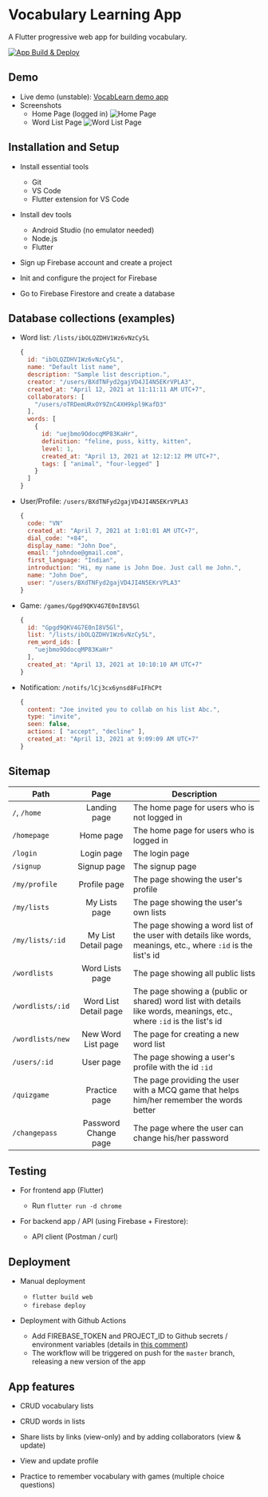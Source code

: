 # Vocabulary Learning App

A Flutter progressive web app for building vocabulary.

[![App Build & Deploy](https://github.com/HienM7/vocabulary-learning-app/actions/workflows/firebase_deploy.yml/badge.svg?branch=master)](https://github.com/HienM7/vocabulary-learning-app/actions/workflows/firebase_deploy.yml)

## Demo

* Live demo (unstable): [VocabLearn demo app](https://vocab-learning-k.web.app/#/)
* Screenshots
  * Home Page (logged in)
  ![Home Page](https://trello-attachments.s3.amazonaws.com/6046fcc9a542f0318e02d253/6048d5ea093af035d4047374/9c5590b278a897f897edb9183e876eea/homepage.png)
  * Word List Page
  ![Word List Page](https://trello-attachments.s3.amazonaws.com/6046fcc9a542f0318e02d253/6048d5ea093af035d4047374/044923d324a5c02db7d79b66289bc4e3/listview.png)

## Installation and Setup

* Install essential tools
    * Git
    * VS Code
    * Flutter extension for VS Code

* Install dev tools
    * Android Studio (no emulator needed)
    * Node.js
    * Flutter

* Sign up Firebase account and create a project

* Init and configure the project for Firebase

* Go to Firebase Firestore and create a database

## Database collections (examples)

* Word list: `/lists/ibOLQZDHV1Wz6vNzCy5L`
  ```javascript
  {
    id: "ibOLQZDHV1Wz6vNzCy5L",
    name: "Default list name",
    description: "Sample list description.",
    creator: "/users/BXdTNFyd2gajVD4JI4N5EKrVPLA3",
    created_at: "April 12, 2021 at 11:11:11 AM UTC+7",
    collaborators: [
      "/users/oTRDemURxOY9ZnC4XH9kpl9KafD3"
    ],
    words: [
      {
        id: "uejbmo9OdocqMP83KaHr",
        definition: "feline, puss, kitty, kitten",
        level: 1,
        created_at: "April 13, 2021 at 12:12:12 PM UTC+7",
        tags: [ "animal", "four-legged" ]
      }
    ]
  }
  ```

* User/Profile: `/users/BXdTNFyd2gajVD4JI4N5EKrVPLA3`
  ```javascript
  {
    code: "VN"
    created_at: "April 7, 2021 at 1:01:01 AM UTC+7",
    dial_code: "+84",
    display_name: "John Doe",
    email: "johndoe@gmail.com",
    first_language: "Indian",
    introduction: "Hi, my name is John Doe. Just call me John.",
    name: "John Doe",
    user: "/users/BXdTNFyd2gajVD4JI4N5EKrVPLA3"
  }
  ```
  
* Game: `/games/Gpgd9QKV4G7E0nI8V5Gl`
  ```javascript
  {
    id: "Gpgd9QKV4G7E0nI8V5Gl",
    list: "/lists/ibOLQZDHV1Wz6vNzCy5L",
    rem_word_ids: [
      "uejbmo9OdocqMP83KaHr"
    ],
    created_at: "April 13, 2021 at 10:10:10 AM UTC+7"
  }
  ```

* Notification: `/notifs/lCj3cx6ynsd8FuIFhCPt`
  ```javascript
  {
    content: "Joe invited you to collab on his list Abc.",
    type: "invite",
    seen: false,
    actions: [ "accept", "decline" ],
    created_at: "April 13, 2021 at 9:09:09 AM UTC+7"
  }
  ```

## Sitemap

| Path | Page | Description |
| ---  | :---:| ---         |
| `/`, `/home`  | Landing page | The home page for users who is not logged in        |
| `/homepage`  | Home page | The home page for users who is logged in         |
| `/login`  | Login page | The login page         |
| `/signup`  | Signup page | The signup page         |
| `/my/profile`  | Profile page | The page showing the user's profile         |
| `/my/lists`  | My Lists page | The page showing the user's own lists         |
| `/my/lists/:id`  | My List Detail page | The page showing a word list of the user with details like words, meanings, etc., where `:id` is the list's id         |
| `/wordlists`  | Word Lists page | The page showing all public lists         |
| `/wordlists/:id`  | Word List Detail page | The page showing a (public or shared) word list with details like words, meanings, etc., where `:id` is the list's id         |
| `/wordlists/new`  | New Word List page | The page for creating a new word list         |
| `/users/:id`  | User page | The page showing a user's profile with the id `:id`         |
| `/quizgame`  | Practice page | The page providing the user with a MCQ game that helps him/her remember the words better         |
| `/changepass`  | Password Change page | The page where the user can change his/her password |

## Testing

* For frontend app (Flutter)
    * Run `flutter run -d chrome`

* For backend app / API (using Firebase + Firestore):
    * API client (Postman / curl)

## Deployment

* Manual deployment
    * `flutter build web`
    * `firebase deploy`

* Deployment with Github Actions
    * Add FIREBASE_TOKEN and PROJECT_ID to Github secrets / environment variables (details in [this comment](https://github.com/HienM7/vocabulary-learning-app/pull/15#issuecomment-812800236))
    * The workflow will be triggered on push for the `master` branch, releasing a new version of the app

## App features

* CRUD vocabulary lists

* CRUD words in lists

* Share lists by links (view-only) and by adding collaborators (view & update)

* View and update profile

* Practice to remember vocabulary with games (multiple choice questions)

